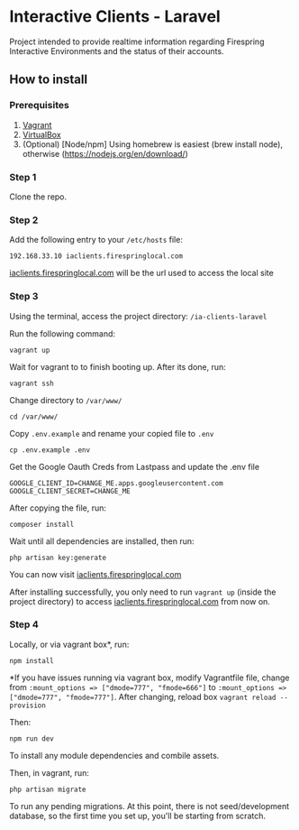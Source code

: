 # Interactive Clients - Laravel
Project intended to provide realtime information regarding Firespring Interactive Environments and the status of their accounts.

## How to install

### Prerequisites

1. [Vagrant](https://www.vagrantup.com/downloads.html)
2. [VirtualBox](https://www.virtualbox.org/wiki/Downloads)
3. (Optional) [Node/npm] Using homebrew is easiest (brew install node), otherwise (https://nodejs.org/en/download/)



### Step 1

Clone the repo.


### Step 2

Add the following entry to your `/etc/hosts` file:

`192.168.33.10 iaclients.firespringlocal.com`

[iaclients.firespringlocal.com](http://iaclients.firespringlocal.com/) will be the url used to access the local site



### Step 3

Using the terminal, access the project directory: `/ia-clients-laravel`


Run the following command:

    vagrant up


Wait for vagrant to to finish booting up. After its done, run:

    vagrant ssh


Change directory to `/var/www/`

    cd /var/www/


Copy `.env.example` and rename your copied file to `.env`

    cp .env.example .env
    
Get the Google Oauth Creds from Lastpass and update the .env file
  
    GOOGLE_CLIENT_ID=CHANGE_ME.apps.googleusercontent.com
    GOOGLE_CLIENT_SECRET=CHANGE_ME


After copying the file, run:

    composer install
 

Wait until all dependencies are installed, then run:

    php artisan key:generate



You can now visit [iaclients.firespringlocal.com](http://iaclients.firespringlocal.com/)

After installing successfully, you only need to run `vagrant up` (inside the project directory) to access [iaclients.firespringlocal.com](http://iaclients.firespringlocal.com/) from now on.

### Step 4

Locally, or via vagrant box*, run:
    
    npm install
    
*If you have issues running via vagrant box, modify Vagrantfile file, change from `:mount_options => ["dmode=777", "fmode=666"]` to `:mount_options => ["dmode=777", "fmode=777"]`. After changing, reload box `vagrant reload --provision`
    
Then:

    npm run dev
    
To install any module dependencies and combile assets.

Then, in vagrant, run:

    php artisan migrate
    
To run any pending migrations. At this point, there is not seed/development database, so the first time you set up, you'll be starting from scratch.

